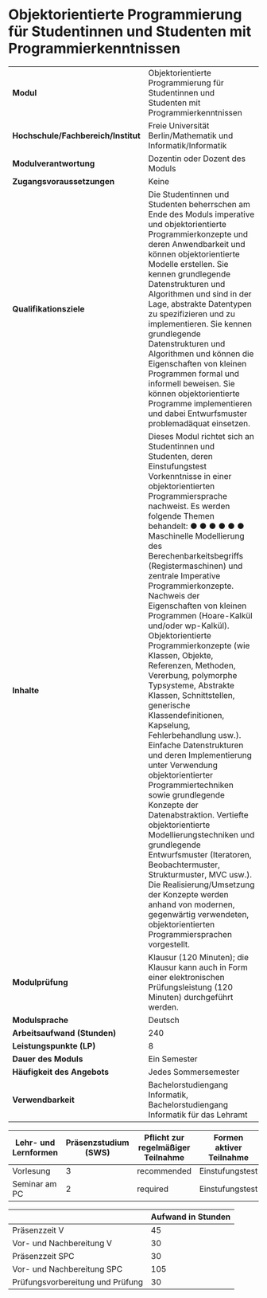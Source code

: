 # Objektorientierte Programmierung für Studentinnen und Studenten mit Programmierkenntnissen
|                                    |   |
|------------------------------------|---|
|**Modul**                           | Objektorientierte Programmierung für Studentinnen und Studenten mit Programmierkenntnissen |
|**Hochschule/Fachbereich/Institut** | Freie Universität Berlin/Mathematik und Informatik/Informatik |
|**Modulverantwortung**              | Dozentin oder Dozent des Moduls |
|**Zugangsvoraussetzungen**          | Keine |
|**Qualifikationsziele**             | Die Studentinnen und Studenten beherrschen am Ende des Moduls imperative und objektorientierte Programmierkonzepte und deren Anwendbarkeit und können objektorientierte Modelle erstellen. Sie kennen grundlegende Datenstrukturen und Algorithmen und sind in der Lage, abstrakte Datentypen zu spezifizieren und zu implementieren. Sie kennen grundlegende Datenstrukturen und Algorithmen und können die Eigenschaften von kleinen Programmen formal und informell beweisen. Sie können objektorientierte Programme implementieren und dabei Entwurfsmuster problemadäquat einsetzen. |
|**Inhalte**                         | Dieses Modul richtet sich an Studentinnen und Studenten, deren Einstufungstest Vorkenntnisse in einer objektorientierten Programmiersprache nachweist. Es werden folgende Themen behandelt: ● ● ● ● ● ● Maschinelle Modellierung des Berechenbarkeitsbegriffs (Registermaschinen) und zentrale Imperative Programmierkonzepte. Nachweis der Eigenschaften von kleinen Programmen (Hoare-Kalkül und/oder wp-Kalkül). Objektorientierte Programmierkonzepte (wie Klassen, Objekte, Referenzen, Methoden, Vererbung, polymorphe Typsysteme, Abstrakte Klassen, Schnittstellen, generische Klassendefinitionen, Kapselung, Fehlerbehandlung usw.). Einfache Datenstrukturen und deren Implementierung unter Verwendung objektorientierter Programmiertechniken sowie grundlegende Konzepte der Datenabstraktion. Vertiefte objektorientierte Modellierungstechniken und grundlegende Entwurfsmuster (Iteratoren, Beobachtermuster, Strukturmuster, MVC usw.). Die Realisierung/Umsetzung der Konzepte werden anhand von modernen, gegenwärtig verwendeten, objektorientierten Programmiersprachen vorgestellt. |
|**Modulprüfung**                    | Klausur (120 Minuten); die Klausur kann auch in Form einer elektronischen Prüfungsleistung (120 Minuten) durchgeführt werden. |
|**Modulsprache**                    | Deutsch |
|**Arbeitsaufwand (Stunden)**        | 240 |
|**Leistungspunkte (LP)**            | 8 |
|**Dauer des Moduls**                | Ein Semester |
|**Häufigkeit des Angebots**         | Jedes Sommersemester |
|**Verwendbarkeit**                  | Bachelorstudiengang Informatik, Bachelorstudiengang Informatik für das Lehramt |

| Lehr- und Lernformen | Präsenzstudium <br> (SWS) | Pflicht zur regelmäßiger Teilnahme | Formen aktiver Teilnahme |
| ---------------------|---------------------------|------------------------------------|------------------------- |
| Vorlesung            | 3                         | recommended                        | Einstufungstest          |
| Seminar am PC        | 2                         | required                           | Einstufungstest          |

|   | Aufwand in Stunden |
| - |--------------------|
| Präsenzzeit V                            | 45    |
| Vor- und Nachbereitung V                 | 30    |
| Präsenzzeit SPC                          | 30    |
| Vor- und Nachbereitung SPC               | 105   |
| Prüfungsvorbereitung und Prüfung         | 30    |

